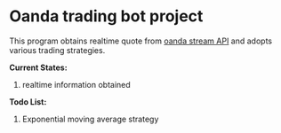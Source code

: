 # Oanda trading bot project
This program obtains realtime quote from [oanda stream API](https://stream-fxpractice.oanda.com/v3/) and adopts various trading strategies.

**Current States:**
1. realtime information obtained


**Todo List:**
1. Exponential moving average strategy
